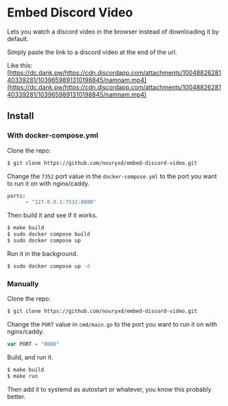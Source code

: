 # Embed Discord Video

Lets you watch a discord video in the browser instead of downloading it by default.

Simply paste the link to a discord video at the end of the url. 

Like this:  [https://dc.dank.pw/https://cdn.discordapp.com/attachments/1004882628140339281/1039659891310198845/namnam.mp4](https://dc.dank.pw/https://cdn.discordapp.com/attachments/1004882628140339281/1039659891310198845/namnam.mp4)

## Install
### With docker-compose.yml
Clone the repo:
```sh
$ git clone https://github.com/nouryxd/embed-discord-video.git
```

Change the `7352` port value in the `docker-compose.yml` to the port you want to run it on with nginx/caddy.
```yml
ports:
      - "127.0.0.1:7532:8080"
```

Then build it and see if it works.
```sh
$ make build
$ sudo docker compose build
$ sudo docker compose up 
```

Run it in the background.
```sh
$ sudo docker compose up -d
```

### Manually
Clone the repo:
```sh
$ git clone https://github.com/nouryxd/embed-discord-video.git
```
Change the `PORT` value in `cmd/main.go` to the port you want to run it on with nginx/caddy.
```go
var PORT = "8080"
```

Build, and run it.
```sh
$ make build
$ make run
```

Then add it to systemd as autostart or whatever, you know this probably better.
